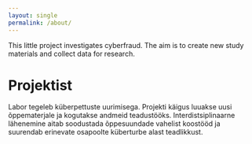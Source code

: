 ```yaml
---
layout: single
permalink: /about/
---
```


This little project investigates cyberfraud. 
The aim is to create new study materials and collect data for research. 

# Projektist

Labor tegeleb küberpettuste uurimisega. Projekti käigus luuakse uusi õppematerjale ja kogutakse andmeid teadustööks. Interdistsiplinaarne lähenemine aitab soodustada õppesuundade vahelist koostööd ja suurendab erinevate osapoolte küberturbe alast teadlikkust.

